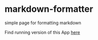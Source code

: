 # markdown-formatter
simple page for formatting markdown

Find running version of this App [here](https://titzko.github.io/markdown-formatter/)
